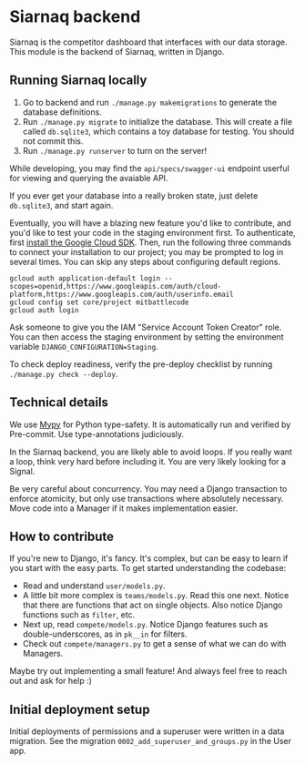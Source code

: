 # Siarnaq backend

Siarnaq is the competitor dashboard that interfaces with our data storage. This module
is the backend of Siarnaq, written in Django.

## Running Siarnaq locally

1. Go to backend and run `./manage.py makemigrations` to generate the database
   definitions.
1. Run `./manage.py migrate` to initialize the database. This will create a file called
   `db.sqlite3`, which contains a toy database for testing. You should not commit this.
1. Run `./manage.py runserver` to turn on the server!

While developing, you may find the `api/specs/swagger-ui` endpoint userful for viewing
and querying the avaiable API.

If you ever get your database into a really broken state, just delete `db.sqlite3`, and
start again.

Eventually, you will have a blazing new feature you'd like to contribute, and you'd like
to test your code in the staging environment first. To authenticate, first [install the
Google Cloud SDK](https://cloud.google.com/sdk/docs/install). Then, run the following
three commands to connect your installation to our project; you may be prompted to log
in several times. You can skip any steps about configuring default regions.

```
gcloud auth application-default login --scopes=openid,https://www.googleapis.com/auth/cloud-platform,https://www.googleapis.com/auth/userinfo.email
gcloud config set core/project mitbattlecode
gcloud auth login
```

Ask someone to give you the IAM "Service Account Token Creator" role.
You can then access the staging environment by setting the environment variable
`DJANGO_CONFIGURATION=Staging`.

To check deploy readiness, verify the pre-deploy checklist by running
`./manage.py check --deploy`.

## Technical details

We use [Mypy](http://mypy-lang.org/examples.html) for Python type-safety. It is
automatically run and verified by Pre-commit. Use type-annotations judiciously.

In the Siarnaq backend, you are likely able to avoid loops. If you really want a loop,
think very hard before including it. You are very likely looking for a Signal.

Be very careful about concurrency. You may need a Django transaction to enforce
atomicity, but only use transactions where absolutely necessary. Move code into a
Manager if it makes implementation easier.

## How to contribute

If you're new to Django, it's fancy. It's complex, but can be easy to learn if you start
with the easy parts. To get started understanding the codebase:

- Read and understand `user/models.py`.
- A little bit more complex is `teams/models.py`.
  Read this one next.
  Notice that there are functions that act on single objects.
  Also notice Django functions such as `filter`, etc.
- Next up, read `compete/models.py`.
  Notice Django features such as double-underscores, as in `pk__in` for filters.
- Check out `compete/managers.py` to get a sense of what we can do with Managers.

Maybe try out implementing a small feature! And always feel free to reach out and ask
for help :)

## Initial deployment setup

Initial deployments of permissions and a superuser were written in a data migration. See
the migration `0002_add_superuser_and_groups.py` in the User app.
